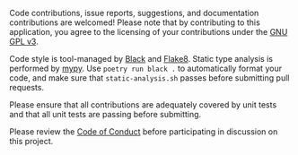 Code contributions, issue reports, suggestions, and documentation contributions are welcomed! Please note that by contributing to this application, you agree to the licensing of your contributions under the [GNU GPL v3](./LICENSE).

Code style is tool-managed by [Black](https://github.com/psf/black) and [Flake8](https://flake8.pycqa.org/en/latest/). Static type analysis is performed by [mypy](https://mypy.readthedocs.io/en/stable/). Use `poetry run black .` to automatically format your code, and make sure that `static-analysis.sh` passes before submitting pull requests.

Please ensure that all contributions are adequately covered by unit tests and that all unit tests are passing before submitting.



Please review the [Code of Conduct](./CODE_OF_CONDUCT.md) before participating in discussion on this project.